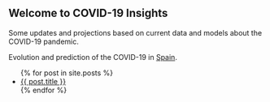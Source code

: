 ## Welcome to COVID-19 Insights

Some updates and projections based on current data and models about the COVID-19 pandemic.

Evolution and prediction of the COVID-19 in [Spain](https://github.com/pablocarb/covid19/blob/master/covid-19-predictions.ipynb).

<ul>
  {% for post in site.posts %}
    <li>
      <a href="{{post.baseurl}}/{{ post.url }}">{{ post.title }}</a>
    </li>
  {% endfor %}
</ul>
